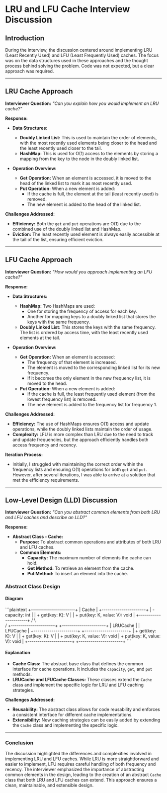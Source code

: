 
# LRU and LFU Cache Interview Discussion

## Introduction
During the interview, the discussion centered around implementing LRU (Least Recently Used) and LFU (Least Frequently Used) caches. The focus was on the data structures used in these approaches and the thought process behind solving the problem. Code was not expected, but a clear approach was required.

---

## LRU Cache Approach

**Interviewer Question:** _"Can you explain how you would implement an LRU cache?"_

**Response:**
- **Data Structures:**
  - **Doubly Linked List:** This is used to maintain the order of elements, with the most recently used elements being closer to the head and the least recently used closer to the tail.
  - **HashMap:** This is used for O(1) access to the elements by storing a mapping from the key to the node in the doubly linked list.

- **Operation Overview:**
  - **Get Operation:** When an element is accessed, it is moved to the head of the linked list to mark it as most recently used.
  - **Put Operation:** When a new element is added:
    - If the cache is full, the element at the tail (least recently used) is removed.
    - The new element is added to the head of the linked list.

**Challenges Addressed:**
- **Efficiency:** Both the `get` and `put` operations are O(1) due to the combined use of the doubly linked list and HashMap.
- **Eviction:** The least recently used element is always easily accessible at the tail of the list, ensuring efficient eviction.

---

## LFU Cache Approach

**Interviewer Question:** _"How would you approach implementing an LFU cache?"_

**Response:**
- **Data Structures:**
  - **HashMap:** Two HashMaps are used:
    - One for storing the frequency of access for each key.
    - Another for mapping keys to a doubly linked list that stores the keys with the same frequency.
  - **Doubly Linked List:** This stores the keys with the same frequency. The list is ordered by access time, with the least recently used elements at the tail.

- **Operation Overview:**
  - **Get Operation:** When an element is accessed:
    - The frequency of that element is increased.
    - The element is moved to the corresponding linked list for its new frequency.
    - If it becomes the only element in the new frequency list, it is moved to the head.
  - **Put Operation:** When a new element is added:
    - If the cache is full, the least frequently used element (from the lowest frequency list) is removed.
    - The new element is added to the frequency list for frequency 1.

**Challenges Addressed:**
- **Efficiency:** The use of HashMaps ensures O(1) access and update operations, while the doubly linked lists maintain the order of usage.
- **Complexity:** LFU is more complex than LRU due to the need to track and update frequencies, but the approach efficiently handles both access frequency and recency.

**Iteration Process:**
- Initially, I struggled with maintaining the correct order within the frequency lists and ensuring O(1) operations for both `get` and `put`. However, after several iterations, I was able to arrive at a solution that met the efficiency requirements.

---

## Low-Level Design (LLD) Discussion

**Interviewer Question:** _"Can you abstract common elements from both LRU and LFU caches and describe an LLD?"_

**Response:**
- **Abstract Class - Cache:**
  - **Purpose:** To abstract common operations and attributes of both LRU and LFU caches.
  - **Common Elements:**
    - **Capacity:** The maximum number of elements the cache can hold.
    - **Get Method:** To retrieve an element from the cache.
    - **Put Method:** To insert an element into the cache.

### Abstract Class Design

#### Diagram
\`\`\`plaintext
+----------------------+
|        Cache         |
+----------------------+
| - capacity: int      |
| + get(key: K): V     |
| + put(key: K, value: V): void |
+----------------------+
           /  \  
          /    +----------------------+    +----------------------+
|       LRUCache       |    |       LFUCache       |
+----------------------+    +----------------------+
| + get(key: K): V     |    | + get(key: K): V     |
| + put(key: K, value: V): void | + put(key: K, value: V): void |
+----------------------+    +----------------------+
\`\`\`

#### Explanation
- **Cache Class:** The abstract base class that defines the common interface for cache operations. It includes the `capacity`, `get`, and `put` methods.
- **LRUCache and LFUCache Classes:** These classes extend the `Cache` class and implement the specific logic for LRU and LFU caching strategies.

**Challenges Addressed:**
- **Reusability:** The abstract class allows for code reusability and enforces a consistent interface for different cache implementations.
- **Extensibility:** New caching strategies can be easily added by extending the `Cache` class and implementing the specific logic.

---

### Conclusion
The discussion highlighted the differences and complexities involved in implementing LRU and LFU caches. While LRU is more straightforward and easier to implement, LFU requires careful handling of both frequency and recency. The interviewer emphasized the importance of abstracting common elements in the design, leading to the creation of an abstract `Cache` class that both LRU and LFU caches can extend. This approach ensures a clean, maintainable, and extensible design.
